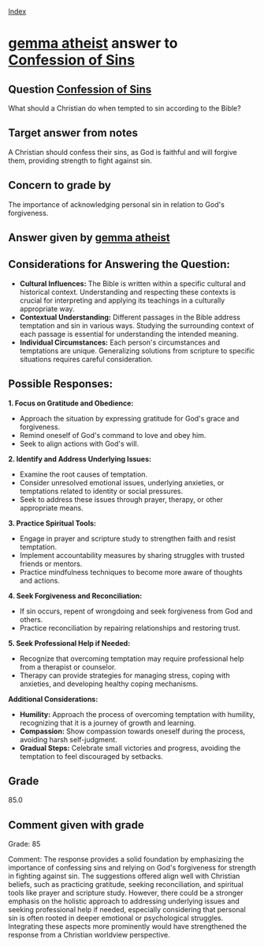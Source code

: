 
[Index](../../index.md)
# [gemma atheist](../../answering_models/gemma_atheist.md) answer to [Confession of Sins](../../questions/Confession_of_Sins.md)

## Question [Confession of Sins](../../questions/Confession_of_Sins.md)
What should a Christian do when tempted to sin according to the Bible?

## Target answer from notes
A Christian should confess their sins, as God is faithful and will forgive them, providing strength to fight against sin.

## Concern to grade by
The importance of acknowledging personal sin in relation to God's forgiveness.

## Answer given by [gemma atheist](../../answering_models/gemma_atheist.md)
## Considerations for Answering the Question:

* **Cultural Influences:** The Bible is written within a specific cultural and historical context. Understanding and respecting these contexts is crucial for interpreting and applying its teachings in a culturally appropriate way.
* **Contextual Understanding:** Different passages in the Bible address temptation and sin in various ways. Studying the surrounding context of each passage is essential for understanding the intended meaning.
* **Individual Circumstances:** Each person's circumstances and temptations are unique. Generalizing solutions from scripture to specific situations requires careful consideration.


## Possible Responses:

**1. Focus on Gratitude and Obedience:**

* Approach the situation by expressing gratitude for God's grace and forgiveness.
* Remind oneself of God's command to love and obey him.
* Seek to align actions with God's will.

**2. Identify and Address Underlying Issues:**

* Examine the root causes of temptation. 
* Consider unresolved emotional issues, underlying anxieties, or temptations related to identity or social pressures.
* Seek to address these issues through prayer, therapy, or other appropriate means.

**3. Practice Spiritual Tools:**

* Engage in prayer and scripture study to strengthen faith and resist temptation.
* Implement accountability measures by sharing struggles with trusted friends or mentors.
* Practice mindfulness techniques to become more aware of thoughts and actions.

**4. Seek Forgiveness and Reconciliation:**

* If sin occurs, repent of wrongdoing and seek forgiveness from God and others.
* Practice reconciliation by repairing relationships and restoring trust.

**5. Seek Professional Help if Needed:**

* Recognize that overcoming temptation may require professional help from a therapist or counselor.
* Therapy can provide strategies for managing stress, coping with anxieties, and developing healthy coping mechanisms.

**Additional Considerations:**

* **Humility:** Approach the process of overcoming temptation with humility, recognizing that it is a journey of growth and learning.
* **Compassion:** Show compassion towards oneself during the process, avoiding harsh self-judgment.
* **Gradual Steps:** Celebrate small victories and progress, avoiding the temptation to feel discouraged by setbacks.

## Grade
85.0

## Comment given with grade
Grade: 85

Comment: The response provides a solid foundation by emphasizing the importance of confessing sins and relying on God's forgiveness for strength in fighting against sin. The suggestions offered align well with Christian beliefs, such as practicing gratitude, seeking reconciliation, and spiritual tools like prayer and scripture study. However, there could be a stronger emphasis on the holistic approach to addressing underlying issues and seeking professional help if needed, especially considering that personal sin is often rooted in deeper emotional or psychological struggles. Integrating these aspects more prominently would have strengthened the response from a Christian worldview perspective.
